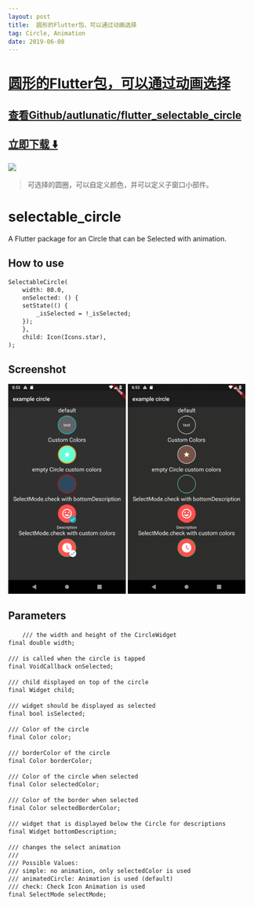 ```yaml
---
layout: post
title:  圆形的Flutter包，可以通过动画选择
tag: Circle, Animation
date: 2019-06-08
---
```


# [圆形的Flutter包，可以通过动画选择 ](http://github.com/autlunatic/flutter_selectable_circle) 



## [查看Github/autlunatic/flutter_selectable_circle](http://github.com/autlunatic/flutter_selectable_circle)
## [立即下载 ️⬇️ ](https://codeload.github.com/autlunatic/flutter_selectable_circle/zip/master) 


 
![](https://flutterawesome.com/content/images/2019/05/flutter_selectable_circle.jpg)
 
>
> 可选择的圆圈，可以自定义颜色，并可以定义子窗口小部件。
>

 
# selectable_circle

A Flutter package for an Circle that can be Selected with animation.

## How to use

    SelectableCircle(
        width: 80.0,
        onSelected: () {
        setState(() {
            _isSelected = !_isSelected;
        });
        },
        child: Icon(Icons.star),
    );

## Screenshot

<img src="https://github.com/autlunatic/flutter_selectable_circle/blob/master/screenshots/sc.png?raw=true" width="240"/>

<img src="https://github.com/autlunatic/flutter_selectable_circle/blob/master/screenshots/sc.gif?raw=true" width="240"/>

## Parameters

        /// the width and height of the CircleWidget
    final double width;

    /// is called when the circle is tapped
    final VoidCallback onSelected;

    /// child displayed on top of the circle
    final Widget child;

    /// widget should be displayed as selected
    final bool isSelected;

    /// Color of the circle
    final Color color;

    /// borderColor of the circle
    final Color borderColor;

    /// Color of the circle when selected
    final Color selectedColor;

    /// Color of the border when selected
    final Color selectedBorderColor;

    /// widget that is displayed below the Circle for descriptions
    final Widget bottomDescription;

    /// changes the select animation
    ///
    /// Possible Values:
    /// simple: no animation, only selectedColor is used
    /// animatedCircle: Animation is used (default)
    /// check: Check Icon Animation is used
    final SelectMode selectMode;

